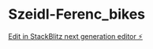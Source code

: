 # Szeidl-Ferenc_bikes

[Edit in StackBlitz next generation editor ⚡️](https://stackblitz.com/~/github.com/SzeidlFerenc/Szeidl-Ferenc_bikes)